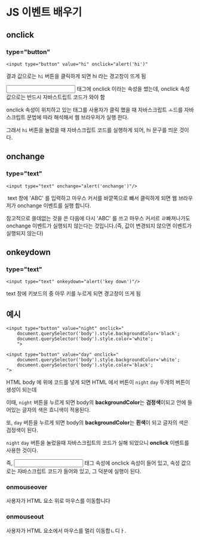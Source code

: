 # JS 이벤트 배우기 

## onclick

### type="button"

```
<input type="button" value="hi" onclick="alert('hi')"
```

결과 값으로는 `hi` 버튼을 클릭하게 되면 hi 라는 경고창이 뜨게 됨

<input> 태그에  onclick 이라는 속성을 썼는데, onclick 속성 값으로는 반드시 자바스트립트 코드가 와야 함

onclick 속성이 위치하고 있는 태그를 사용자가 클릭 했을 때 자바스크립트 ㅗ드를 자바스크립트 문법에 따라 해석해서 웹 브라우저가 실행 한다.

그래서 `hi` 버튼을 눌렀을 때 자바스크립트 코드를 실행하게 되어, hi 문구를 띄운 것이다.



## onchange

### type="text"

```
<input type="text" onchange="alert('onchange')"/>
```

​	text 창에 'ABC' 를 입력하고 마우스 커서를 바깥쪽으로 뺴서 클릭하게 되면 웹 브라우저가 onchange 이벤트를 실행 합니다. 

참고적으로 쓸데없는 것을 쓴 다음에 다시 'ABC' 를 쓰고 마우스 커서르 ㄹ빠져나가도 onchange  이벤트가 실행되지 않는다는 것입니다.(즉, 값이 변경되지 않으면 이벤트가 실행되지 않는다)



## onkeydown

### type="text"

```
<input type="text" onkeydown="alert('key down')"/>
```

text  창에 키보드의 중 아무 키를 누르게 되면 경고창이 뜨게 됨



## 예시



```
<input type="button" value="night" onclick="
    document.querySelector('body').style.backgroundColor='black';
    document.querySelector('body').style.color='white';
    ">

<input type="button" value="day" onclick="
	document.querySelector('body').style.backgroundColor='white';
	document.querySelector('body').style.color='black';
">
```

HTML body 에 위에 코드를 넣게 되면 HTML 에서 버튼이 `night`  `day` 두개의 버튼이 생성이 되는데

이때, `night` 버튼을 누르게 되면 body의 **backgroundColor**는 **검정색**이되고 안에 들어있는 글자의 색은 흐니색이 적용된다. 

또, `day` 버튼을 누르게 되면 body의 **backgroundColor**는 **흰색**이 되고 글자의 색은 검정색이 된다.

`night` `day` 버튼을 눌렀을때 자바스크립트의 코드가 실해 되었으니 **onclick** 이벤트를 사용한 것이다.



즉, <input> 태그 속성에 onclick 속성이 들어 있고, 속성 값으로는 자바스크립트 코드가 들어와 있고, 그 덕분에 실행이 된다. 



### onmouseover

사용자가 HTML 요소 위로 마우스를 이동합니다



### onmouseout

사용자가 HTML 요소에서 마우스를 멀리 이동합ㄴ디ㅏ.